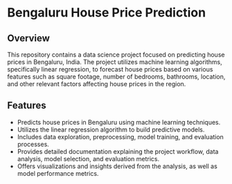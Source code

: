 # Bengaluru House Price Prediction

## Overview

This repository contains a data science project focused on predicting house prices in Bengaluru, India. The project utilizes machine learning algorithms, specifically linear regression, to forecast house prices based on various features such as square footage, number of bedrooms, bathrooms, location, and other relevant factors affecting house prices in the region.

## Features

- Predicts house prices in Bengaluru using machine learning techniques.
- Utilizes the linear regression algorithm to build predictive models.
- Includes data exploration, preprocessing, model training, and evaluation processes.
- Provides detailed documentation explaining the project workflow, data analysis, model selection, and evaluation metrics.
- Offers visualizations and insights derived from the analysis, as well as model performance metrics.



